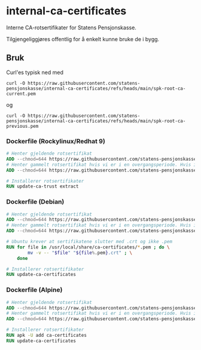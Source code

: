 # internal-ca-certificates

Interne CA-rotsertifikater for Statens Pensjonskasse.

Tilgjengeliggjøres offentlig for å enkelt kunne bruke de i bygg.

## Bruk

Curl'es typisk ned med

`curl -O https://raw.githubusercontent.com/statens-pensjonskasse/internal-ca-certificates/refs/heads/main/spk-root-ca-current.pem`

og

`curl -O https://raw.githubusercontent.com/statens-pensjonskasse/internal-ca-certificates/refs/heads/main/spk-root-ca-previous.pem`

### Dockerfile (Rockylinux/Redhat 9)

```Dockerfile
# Henter gjeldende rotsertifikat
ADD --chmod=644 https://raw.githubusercontent.com/statens-pensjonskasse/internal-ca-certificates/refs/heads/main/spk-root-ca-current.pem /etc/pki/ca-trust/source/anchors/
# Henter gammelt rotsertifikat hvis vi er i en overgangsperiode. Hvis ikke så er dette en symlink som peker til samme sertifikat som over.
ADD --chmod=644 https://raw.githubusercontent.com/statens-pensjonskasse/internal-ca-certificates/refs/heads/main/spk-root-ca-previous.pem /etc/pki/ca-trust/source/anchors/

# Installerer rotsertifikater
RUN update-ca-trust extract
```

### Dockerfile (Debian)

```Dockerfile
# Henter gjeldende rotsertifikat
ADD --chmod=644 https://raw.githubusercontent.com/statens-pensjonskasse/internal-ca-certificates/refs/heads/main/spk-root-ca-current.pem /usr/local/share/ca-certificates/
# Henter gammelt rotsertifikat hvis vi er i en overgangsperiode. Hvis ikke så er dette en symlink som peker til samme sertifikat som over.
ADD --chmod=644 https://raw.githubusercontent.com/statens-pensjonskasse/internal-ca-certificates/refs/heads/main/spk-root-ca-previous.pem /usr/local/share/ca-certificates/

# Ubuntu krever at sertifikatene slutter med .crt og ikke .pem
RUN for file in /usr/local/share/ca-certificates/*.pem ; do \
        mv -v -- "$file" "${file%.pem}.crt" ; \
    done

# Installerer rotsertifikater
RUN update-ca-certificates
```

### Dockerfile (Alpine)

```Dockerfile
# Henter gjeldende rotsertifikat
ADD --chmod=644 https://raw.githubusercontent.com/statens-pensjonskasse/internal-ca-certificates/refs/heads/main/spk-root-ca-current.pem /usr/local/share/ca-certificates/
# Henter gammelt rotsertifikat hvis vi er i en overgangsperiode. Hvis ikke så er dette en symlink som peker til samme sertifikat som over.
ADD --chmod=644 https://raw.githubusercontent.com/statens-pensjonskasse/internal-ca-certificates/refs/heads/main/spk-root-ca-previous.pem /usr/local/share/ca-certificates/

# Installerer rotsertifikater
RUN apk -U add ca-certificates
RUN update-ca-certificates
```
